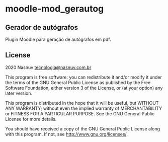 # moodle-mod_gerautog

## Gerador de autógrafos #

Plugin Moodle para geração de autógrafos em pdf.

## License ##

2020 Nasnuv <tecnologia@nasnuv.com.br>

This program is free software: you can redistribute it and/or modify it under
the terms of the GNU General Public License as published by the Free Software
Foundation, either version 3 of the License, or (at your option) any later
version.

This program is distributed in the hope that it will be useful, but WITHOUT ANY
WARRANTY; without even the implied warranty of MERCHANTABILITY or FITNESS FOR A
PARTICULAR PURPOSE.  See the GNU General Public License for more details.

You should have received a copy of the GNU General Public License along with
this program.  If not, see <http://www.gnu.org/licenses/>.
